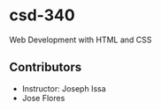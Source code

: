 # csd-340
Web Development with HTML and CSS
## Contributors
- Instructor: Joseph Issa
- Jose Flores
